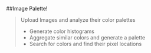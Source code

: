 ##Image Palette!
> Upload Images and analyze their color palettes
> - Generate color histograms
> - Aggregate similar colors and generate a palette
> - Search for colors and find their pixel locations
